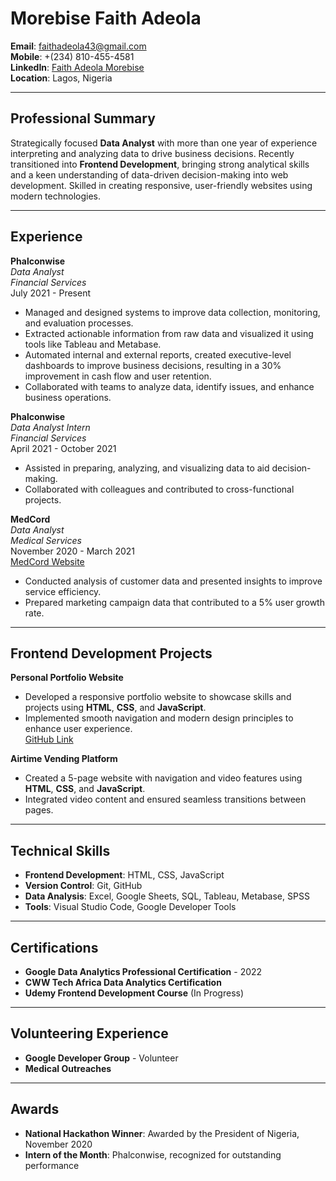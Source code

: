 # Morebise Faith Adeola

**Email**: faithadeola43@gmail.com  
**Mobile**: +(234) 810-455-4581  
**LinkedIn**: [Faith Adeola Morebise](https://www.linkedin.com/in/faith-adeola-morebise-74a790206/)  
**Location**: Lagos, Nigeria  

---

## Professional Summary
Strategically focused **Data Analyst** with more than one year of experience interpreting and analyzing data to drive business decisions. Recently transitioned into **Frontend Development**, bringing strong analytical skills and a keen understanding of data-driven decision-making into web development. Skilled in creating responsive, user-friendly websites using modern technologies.

---

## Experience

**Phalconwise**  
*Data Analyst*  
_Financial Services_  
July 2021 - Present  
- Managed and designed systems to improve data collection, monitoring, and evaluation processes.
- Extracted actionable information from raw data and visualized it using tools like Tableau and Metabase.
- Automated internal and external reports, created executive-level dashboards to improve business decisions, resulting in a 30% improvement in cash flow and user retention.
- Collaborated with teams to analyze data, identify issues, and enhance business operations.

**Phalconwise**  
*Data Analyst Intern*  
_Financial Services_  
April 2021 - October 2021  
- Assisted in preparing, analyzing, and visualizing data to aid decision-making.
- Collaborated with colleagues and contributed to cross-functional projects.

**MedCord**  
*Data Analyst*  
_Medical Services_  
November 2020 - March 2021  
[MedCord Website](https://medcord.netlify.app)  
- Conducted analysis of customer data and presented insights to improve service efficiency.
- Prepared marketing campaign data that contributed to a 5% user growth rate.

---

## Frontend Development Projects

**Personal Portfolio Website**  
- Developed a responsive portfolio website to showcase skills and projects using **HTML**, **CSS**, and **JavaScript**.
- Implemented smooth navigation and modern design principles to enhance user experience.  
[GitHub Link](https://github.com/yourusername/portfolio)

**Airtime Vending Platform**  
- Created a 5-page website with navigation and video features using **HTML**, **CSS**, and **JavaScript**.
- Integrated video content and ensured seamless transitions between pages.

---

## Technical Skills

- **Frontend Development**: HTML, CSS, JavaScript  
- **Version Control**: Git, GitHub  
- **Data Analysis**: Excel, Google Sheets, SQL, Tableau, Metabase, SPSS  
- **Tools**: Visual Studio Code, Google Developer Tools  

---

## Certifications

- **Google Data Analytics Professional Certification** - 2022  
- **CWW Tech Africa Data Analytics Certification**  
- **Udemy Frontend Development Course** (In Progress)

---

## Volunteering Experience

- **Google Developer Group** - Volunteer  
- **Medical Outreaches**

---

## Awards

- **National Hackathon Winner**: Awarded by the President of Nigeria, November 2020  
- **Intern of the Month**: Phalconwise, recognized for outstanding performance
